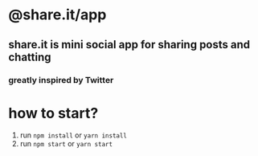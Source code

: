 # @share.it/app
## share.it is mini social app for sharing posts and chatting
### greatly inspired by Twitter


# how to start?
1. run `npm install` or `yarn install`
2. run `npm start` or `yarn start`
